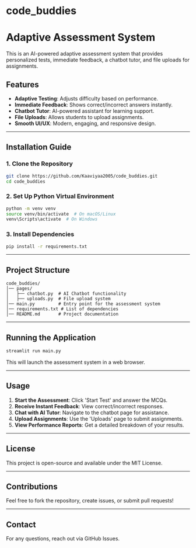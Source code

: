 # code_buddies
# Adaptive Assessment System

This is an AI-powered adaptive assessment system that provides personalized tests, immediate feedback, a chatbot tutor, and file uploads for assignments.

## Features
- **Adaptive Testing**: Adjusts difficulty based on performance.
- **Immediate Feedback**: Shows correct/incorrect answers instantly.
- **Chatbot Tutor**: AI-powered assistant for learning support.
- **File Uploads**: Allows students to upload assignments.
- **Smooth UI/UX**: Modern, engaging, and responsive design.

---

## Installation Guide

### 1. Clone the Repository
```sh
git clone https://github.com/Kaaviyaa2005/code_buddies.git
cd code_buddies
```

### 2. Set Up Python Virtual Environment
```sh
python -m venv venv
source venv/bin/activate  # On macOS/Linux
venv\Scripts\activate  # On Windows
```

### 3. Install Dependencies
```sh
pip install -r requirements.txt
```

---

## Project Structure
```
code_buddies/
│── pages/
│   ├── chatbot.py  # AI Chatbot functionality
│   ├── uploads.py  # File upload system
│── main.py         # Entry point for the assessment system
│── requirements.txt # List of dependencies
│── README.md       # Project documentation
```

---

## Running the Application
```sh
streamlit run main.py
```

This will launch the assessment system in a web browser.

---

## Usage
1. **Start the Assessment**: Click 'Start Test' and answer the MCQs.
2. **Receive Instant Feedback**: View correct/incorrect responses.
3. **Chat with AI Tutor**: Navigate to the chatbot page for assistance.
4. **Upload Assignments**: Use the 'Uploads' page to submit assignments.
5. **View Performance Reports**: Get a detailed breakdown of your results.

---

## License
This project is open-source and available under the MIT License.

---

## Contributions
Feel free to fork the repository, create issues, or submit pull requests!

---

## Contact
For any questions, reach out via GitHub Issues.

